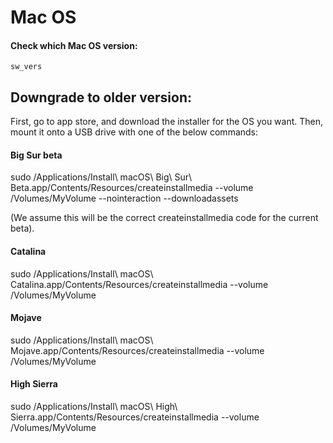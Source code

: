 # Mac OS

#### Check which Mac OS version:

`sw_vers` 

## Downgrade to older version:

First, go to app store, and download the installer for the OS you want. Then, mount it onto a USB drive with one of the below commands:

#### Big Sur beta

sudo /Applications/Install\ macOS\ Big\ Sur\ Beta.app/Contents/Resources/createinstallmedia --volume /Volumes/MyVolume --nointeraction --downloadassets

\(We assume this will be the correct createinstallmedia code for the current beta\).

#### Catalina

sudo /Applications/Install\ macOS\ Catalina.app/Contents/Resources/createinstallmedia --volume /Volumes/MyVolume

#### Mojave

sudo /Applications/Install\ macOS\ Mojave.app/Contents/Resources/createinstallmedia --volume /Volumes/MyVolume

#### High Sierra

sudo /Applications/Install\ macOS\ High\ Sierra.app/Contents/Resources/createinstallmedia --volume /Volumes/MyVolume

